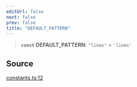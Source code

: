 ```yaml
---
editUrl: false
next: false
prev: false
title: "DEFAULT_PATTERN"
---
```


> **`const`** **DEFAULT\_PATTERN**: `"lines"` = `'lines'`

## Source

[constants.ts:12](https://github.com/nodenogg-in/alpha-p2p/blob/920eddf19cd5eb07c362d64c8ceeef67e0a2790c/packages/infinitykit/src/constants.ts#L12)
